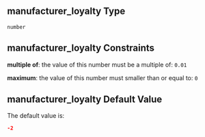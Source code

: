## manufacturer\_loyalty Type

`number`

## manufacturer\_loyalty Constraints

**multiple of**: the value of this number must be a multiple of: `0.01`

**maximum**: the value of this number must smaller than or equal to: `0`

## manufacturer\_loyalty Default Value

The default value is:

```json
-2
```
